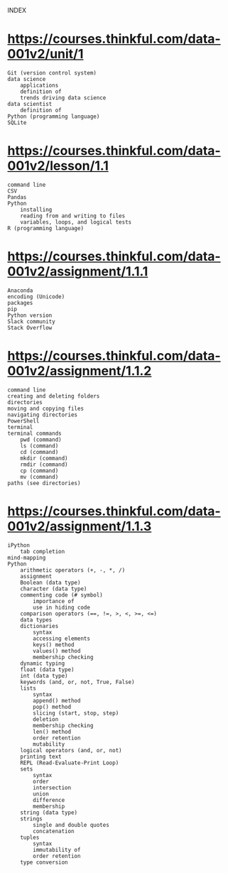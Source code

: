 INDEX

# https://courses.thinkful.com/data-001v2/unit/1
    Git (version control system)
	data science
		applications
		definition of
		trends driving data science
	data scientist
		definition of
    Python (programming language)		
    SQLite


# https://courses.thinkful.com/data-001v2/lesson/1.1
	command line
	CSV
	Pandas
	Python
		installing
		reading from and writing to files
		variables, loops, and logical tests
	R (programming language)


# https://courses.thinkful.com/data-001v2/assignment/1.1.1	
	Anaconda
	encoding (Unicode)
	packages
	pip
	Python version
	Slack community
	Stack Overflow


# https://courses.thinkful.com/data-001v2/assignment/1.1.2
	command line
	creating and deleting folders
	directories
	moving and copying files
	navigating directories
	PowerShell
	terminal 
	terminal commands
		pwd (command)
	    ls (command)
	    cd (command)
	    mkdir (command)
	    rmdir (command)
	    cp (command)
	    mv (command)
    paths (see directories)


# https://courses.thinkful.com/data-001v2/assignment/1.1.3
	iPython
		tab completion
    mind-mapping
	Python
		arithmetic operators (+, -, *, /)
        assignment
        Boolean (data type)
        character (data type)
		commenting code (# symbol)
			importance of
			use in hiding code
        comparison operators (==, !=, >, <, >=, <=)
		data types
        dictionaries
        	syntax
        	accessing elements
        	keys() method
        	values() method
        	membership checking
        dynamic typing
        float (data type)
        int (data type)
        keywords (and, or, not, True, False)
        lists
        	syntax
        	append() method
        	pop() method
        	slicing (start, stop, step)
        	deletion
        	membership checking
        	len() method
        	order retention
        	mutability
        logical operators (and, or, not)
        printing text
        REPL (Read-Evaluate-Print Loop)
        sets
        	syntax
        	order
        	intersection
        	union
        	difference
        	membership
        string (data type)
        strings
        	single and double quotes
        	concatenation
        tuples
        	syntax
        	immutability of
        	order retention
        type conversion

